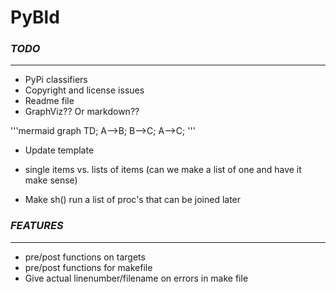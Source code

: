 # PyBld

### *TODO*
---
* PyPi classifiers
* Copyright and license issues
* Readme file
* GraphViz?? Or markdown??

'''mermaid
graph TD;
    A-->B;
    B-->C;
    A-->C;
'''

* Update template
* single items vs. lists of items (can we make a list of one and have it make sense)

* Make sh() run a list of proc's that can be joined later

### *FEATURES*
---
* pre/post functions on targets
* pre/post functions for makefile
* Give actual linenumber/filename on errors in make file